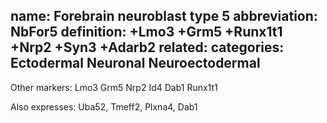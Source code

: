 name: Forebrain neuroblast type 5
abbreviation: NbFor5
definition: +Lmo3 +Grm5 +Runx1t1 +Nrp2 +Syn3 +Adarb2
related: 
categories: Ectodermal Neuronal Neuroectodermal
---


Other markers:
Lmo3 Grm5 Nrp2 Id4 Dab1 Runx1t1


Also expresses:
Uba52, Tmeff2, Plxna4, Dab1